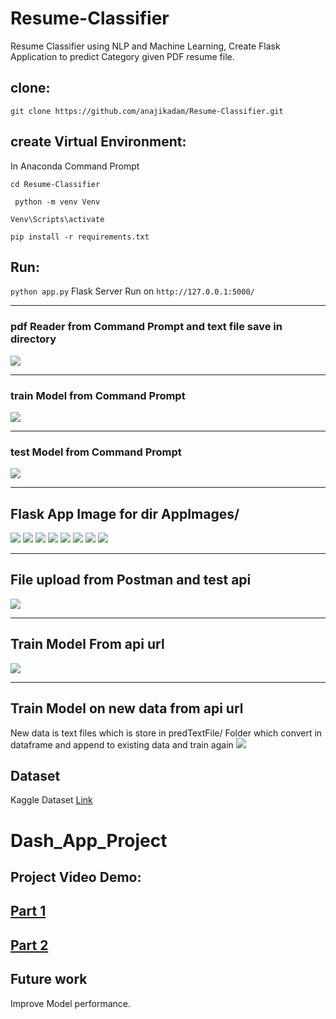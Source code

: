 # Resume-Classifier
Resume Classifier using NLP and Machine Learning, Create Flask Application to predict Category given PDF resume file. 

## clone:
``` git clone https://github.com/anajikadam/Resume-Classifier.git ```

## create Virtual Environment:
In Anaconda Command Prompt

``` cd Resume-Classifier ```

``` python -m venv Venv```

``` Venv\Scripts\activate ```

``` pip install -r requirements.txt ```

## Run: 
``` python app.py ```
Flask Server Run on ``` http://127.0.0.1:5000/ ```
___________
### pdf Reader from Command Prompt and text file save in directory
![]( AppImages/pdfReader.PNG )
___________
### train Model from Command Prompt
![]( AppImages/train.PNG )
___________
### test Model from Command Prompt
![]( AppImages/test.PNG )
___________
## Flask App Image for dir AppImages/
![]( AppImages/111.PNG )
![]( AppImages/112.PNG )
![]( AppImages/113.PNG )
![]( AppImages/114.PNG )
![]( AppImages/115.PNG )
![]( AppImages/116.PNG )
![]( AppImages/117.PNG )
![]( AppImages/118.PNG )
___________
## File upload from Postman and test api
![]( AppImages/23.JPG )
___________
## Train Model From api url
![]( AppImages/21.JPG )

__________
## Train Model on new data from api url
New data is text files which is store in predTextFile/ Folder which convert in dataframe and append to existing data and train again
![]( AppImages/22.JPG )

## Dataset
Kaggle Dataset [Link](https://www.kaggle.com/gauravduttakiit/resume-dataset)

# Dash_App_Project

## Project Video Demo:
[Part 1](https://drive.google.com/file/d/1GXJUp8NrnO8bNRC93e5uC3bHbma6e1kD/view?usp=sharing)
-------
[Part 2](https://drive.google.com/file/d/1dwPWjkoSEAWRGLkabtKkpSeANdqkocJC/view?usp=sharing)
----------------------

## Future work
Improve Model performance.
